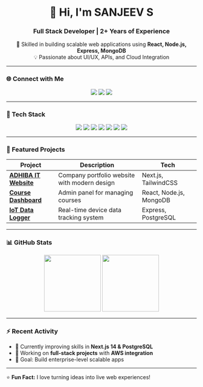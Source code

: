 <h1 align="center">👋 Hi, I'm SANJEEV S</h1>
<h3 align="center">Full Stack Developer | 2+ Years of Experience</h3>

<p align="center">
  🚀 Skilled in building scalable web applications using <b>React, Node.js, Express, MongoDB</b><br/>
  💡 Passionate about UI/UX, APIs, and Cloud Integration
</p>

---

### 🌐 Connect with Me
<p align="center">
  <a href="https://linkedin.com/in/your-link" target="_blank"><img src="https://img.shields.io/badge/LinkedIn-blue?logo=linkedin&logoColor=white" /></a>
  <a href="mailto:youremail@gmail.com"><img src="https://img.shields.io/badge/Gmail-red?logo=gmail&logoColor=white" /></a>
  <a href="https://github.com/said7388"><img src="https://img.shields.io/badge/GitHub-black?logo=github&logoColor=white" /></a>
</p>

---

### 💼 Tech Stack
<p align="center">
  <img src="https://img.shields.io/badge/React-20232A?logo=react&logoColor=61DAFB" />
  <img src="https://img.shields.io/badge/Node.js-43853D?logo=node.js&logoColor=white" />
  <img src="https://img.shields.io/badge/Express.js-404D59?logo=express&logoColor=white" />
  <img src="https://img.shields.io/badge/MongoDB-4EA94B?logo=mongodb&logoColor=white" />
  <img src="https://img.shields.io/badge/Next.js-000000?logo=nextdotjs&logoColor=white" />
  <img src="https://img.shields.io/badge/TailwindCSS-06B6D4?logo=tailwindcss&logoColor=white" />
  <img src="https://img.shields.io/badge/AWS-232F3E?logo=amazonaws&logoColor=white" />
</p>

---

### 📂 Featured Projects
| Project | Description | Tech |
|----------|--------------|------|
| [**ADHIBA IT Website**](https://github.com/said7388/adhiba) | Company portfolio website with modern design | Next.js, TailwindCSS |
| [**Course Dashboard**](https://github.com/said7388/nystai-dashboard) | Admin panel for managing courses | React, Node.js, MongoDB |
| [**IoT Data Logger**](https://github.com/said7388/iot-logger) | Real-time device data tracking system | Express, PostgreSQL |

---

### 📊 GitHub Stats
<p align="center">
  <img src="https://github-readme-stats.vercel.app/api?username=said7388&show_icons=true&theme=tokyonight" height="150"/>
  <img src="https://github-readme-stats.vercel.app/api/top-langs/?username=said7388&layout=compact&theme=tokyonight" height="150"/>
</p>

---

### ⚡ Recent Activity
- 🌱 Currently improving skills in **Next.js 14 & PostgreSQL**
- 💼 Working on **full-stack projects** with **AWS integration**
- 🎯 Goal: Build enterprise-level scalable apps

---

⭐ **Fun Fact:** I love turning ideas into live web experiences!
